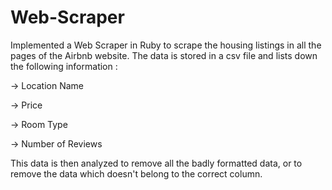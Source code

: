 # Web-Scraper

Implemented a Web Scraper in Ruby to scrape the housing listings in all the pages of the Airbnb website. The data is stored in a csv file and lists down the following information :

-> Location Name

-> Price 

-> Room Type

-> Number of Reviews

This data is then analyzed to remove all the badly formatted data, or to remove the data which doesn't belong to the correct column.
